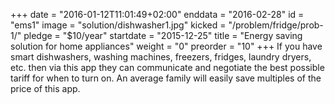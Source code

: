 +++
date = "2016-01-12T11:01:49+02:00"
enddata = "2016-02-28"
id = "ems1"
image = "solution/dishwasher1.jpg"
kicked = "/problem/fridge/prob-1/"
pledge = "$10/year"
startdate = "2015-12-25"
title = "Energy saving solution for home appliances"
weight = "0"
preorder = "10"
+++
If you have smart dishwashers, washing machines, freezers, fridges, laundry dryers, etc. then via this app they can communicate and negotiate the best possible tariff for when to turn on. An average family will easily save multiples of the price of this app.
